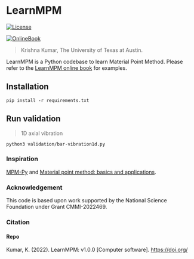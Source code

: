 # LearnMPM

[![License](https://img.shields.io/badge/license-MIT-blue.svg)](https://raw.githubusercontent.com/geoelements/gns/main/license.md)

[![OnlineBook](https://img.shields.io/badge/online-book-blueviolet)](https://geoelements.org/LearnMPM/)

> Krishna Kumar, The University of Texas at Austin.

LearnMPM is a Python codebase to learn Material Point Method. Please refer to the [LearnMPM online book](https://geoelements.org/LearnMPM/) for examples.

## Installation

```shell
pip install -r requirements.txt
```

## Run validation
> 1D axial vibration
```shell
python3 validation/bar-vibration1d.py
```

### Inspiration
[MPM-Py](https://github.com/fabricix/MPM-Py) and [Material point method: basics and applications](https://www.researchgate.net/profile/Vinh-Phu-Nguyen/publication/262415477_Material_point_method_basics_and_applications/links/00463537ab99f084f0000000/Material-point-method-basics-and-applications.pdf).

### Acknowledgement
This code is based upon work supported by the National Science Foundation under Grant CMMI-2022469.

### Citation

#### Repo
Kumar, K. (2022). LearnMPM: v1.0.0 [Computer software]. https://doi.org/
